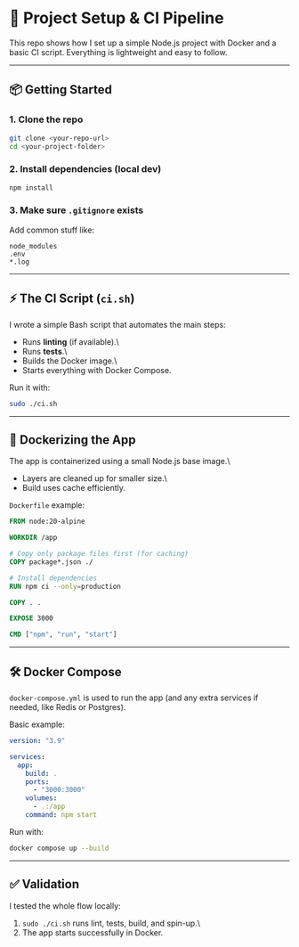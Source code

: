 # 🚀 Project Setup & CI Pipeline

This repo shows how I set up a simple Node.js project with Docker and a
basic CI script. Everything is lightweight and easy to follow.

------------------------------------------------------------------------

## 📦 Getting Started

### 1. Clone the repo

``` bash
git clone <your-repo-url>
cd <your-project-folder>
```

### 2. Install dependencies (local dev)

``` bash
npm install
```

### 3. Make sure `.gitignore` exists

Add common stuff like:

    node_modules
    .env
    *.log

------------------------------------------------------------------------

## ⚡ The CI Script (`ci.sh`)

I wrote a simple Bash script that automates the main steps:

-   Runs **linting** (if available).\
-   Runs **tests**.\
-   Builds the Docker image.\
-   Starts everything with Docker Compose.

Run it with:

``` bash
sudo ./ci.sh
```

------------------------------------------------------------------------

## 🐳 Dockerizing the App

The app is containerized using a small Node.js base image.\
- Layers are cleaned up for smaller size.\
- Build uses cache efficiently.

`Dockerfile` example:

``` dockerfile
FROM node:20-alpine

WORKDIR /app

# Copy only package files first (for caching)
COPY package*.json ./

# Install dependencies
RUN npm ci --only=production

COPY . .

EXPOSE 3000

CMD ["npm", "run", "start"]
```

------------------------------------------------------------------------

## 🛠 Docker Compose

`docker-compose.yml` is used to run the app (and any extra services if
needed, like Redis or Postgres).

Basic example:

``` yaml
version: "3.9"

services:
  app:
    build: .
    ports:
      - "3000:3000"
    volumes:
      - .:/app
    command: npm start
```

Run with:

``` bash
docker compose up --build
```

------------------------------------------------------------------------

## ✅ Validation

I tested the whole flow locally:

1.  `sudo ./ci.sh` runs lint, tests, build, and spin-up.\
2.  The app starts successfully in Docker.